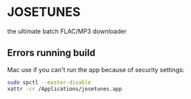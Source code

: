 # JOSETUNES

the ultimate batch FLAC/MP3 downloader

## Errors running build

Mac use if you can't run the app because of security settings:

```bash
sudo spctl --master-disable
xattr -cr /Applications/josetunes.app
```
